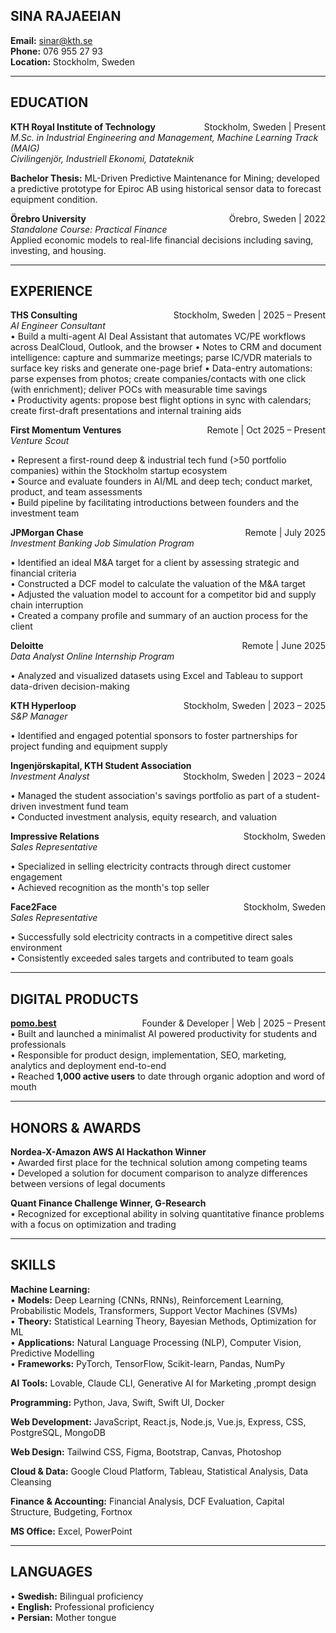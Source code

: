 ## **SINA RAJAEEIAN**
**Email:** sinar@kth.se  
**Phone:** 076 955 27 93  
**Location:** Stockholm, Sweden  

---

## **EDUCATION**

**KTH Royal Institute of Technology** <span style="float:right;">Stockholm, Sweden | Present</span>  
*M.Sc. in Industrial Engineering and Management, Machine Learning Track (MAIG)*  
*Civilingenjör, Industriell Ekonomi, Datateknik*  

**Bachelor Thesis:** ML-Driven Predictive Maintenance for Mining; developed a predictive prototype for Epiroc AB using historical sensor data to forecast equipment condition.  

**Örebro University** <span style="float:right;">Örebro, Sweden | 2022</span>  
*Standalone Course: Practical Finance*  
Applied economic models to real-life financial decisions including saving, investing, and housing.  

---

## **EXPERIENCE**

**THS Consulting** <span style="float:right;">Stockholm, Sweden | 2025 – Present</span>  
*AI Engineer Consultant*  
• Build a multi-agent AI Deal Assistant that automates VC/PE workflows across DealCloud, Outlook, and the browser
• Notes to CRM and document intelligence: capture and summarize meetings; parse IC/VDR materials to surface key risks and generate one-page brief
• Data-entry automations: parse expenses from photos; create companies/contacts with one click (with enrichment); deliver POCs with measurable time savings  
• Productivity agents: propose best flight options in sync with calendars; create first-draft presentations and internal training aids   

**First Momentum Ventures** <span style="float:right;">Remote | Oct 2025 – Present</span>  
*Venture Scout*  

• Represent a first-round deep & industrial tech fund (>50 portfolio companies) within the Stockholm startup ecosystem  
• Source and evaluate founders in AI/ML and deep tech; conduct market, product, and team assessments  
• Build pipeline by facilitating introductions between founders and the investment team  

**JPMorgan Chase** <span style="float:right;">Remote | July 2025</span>  
*Investment Banking Job Simulation Program*  

• Identified an ideal M&A target for a client by assessing strategic and financial criteria  
• Constructed a DCF model to calculate the valuation of the M&A target  
• Adjusted the valuation model to account for a competitor bid and supply chain interruption  
• Created a company profile and summary of an auction process for the client  

**Deloitte** <span style="float:right;">Remote | June 2025</span>  
*Data Analyst Online Internship Program*  

• Analyzed and visualized datasets using Excel and Tableau to support data-driven decision-making  

**KTH Hyperloop** <span style="float:right;">Stockholm, Sweden | 2023 – 2025</span>  
*S&P Manager*  

• Identified and engaged potential sponsors to foster partnerships for project funding and equipment supply  

**Ingenjörskapital, KTH Student Association** <span style="float:right;">Stockholm, Sweden | 2023 – 2024</span>  
*Investment Analyst*  

• Managed the student association's savings portfolio as part of a student-driven investment fund team  
• Conducted investment analysis, equity research, and valuation  

**Impressive Relations** <span style="float:right;">Stockholm, Sweden</span>  
*Sales Representative*  

• Specialized in selling electricity contracts through direct customer engagement  
• Achieved recognition as the month's top seller  

**Face2Face** <span style="float:right;">Stockholm, Sweden</span>  
*Sales Representative*  

• Successfully sold electricity contracts in a competitive direct sales environment  
• Consistently exceeded sales targets and contributed to team goals  

---

## **DIGITAL PRODUCTS**

**[pomo.best](https://pomo.best)** <span style="float:right;">Founder & Developer | Web | 2025 – Present</span>  
• Built and launched a minimalist AI powered productivity for students and professionals  
• Responsible for product design, implementation, SEO, marketing, analytics and deployment end-to-end  
• Reached **1,000 active users** to date through organic adoption and word of mouth  

---

## **HONORS & AWARDS**

**Nordea-X-Amazon AWS AI Hackathon Winner**  
• Awarded first place for the technical solution among competing teams  
• Developed a solution for document comparison to analyze differences between versions of legal documents  

**Quant Finance Challenge Winner, G-Research**  
• Recognized for exceptional ability in solving quantitative finance problems with a focus on optimization and trading  

---

## **SKILLS**

**Machine Learning:**  
• **Models:** Deep Learning (CNNs, RNNs), Reinforcement Learning, Probabilistic Models, Transformers, Support Vector Machines (SVMs)  
• **Theory:** Statistical Learning Theory, Bayesian Methods, Optimization for ML  
• **Applications:** Natural Language Processing (NLP), Computer Vision, Predictive Modelling  
• **Frameworks:** PyTorch, TensorFlow, Scikit-learn, Pandas, NumPy  

**AI Tools:** Lovable, Claude CLI, Generative AI for Marketing ,prompt design

**Programming:** Python, Java, Swift, Swift UI, Docker  

**Web Development:** JavaScript, React.js, Node.js, Vue.js, Express, CSS, PostgreSQL, MongoDB  

**Web Design:** Tailwind CSS, Figma, Bootstrap, Canvas, Photoshop  

**Cloud & Data:** Google Cloud Platform, Tableau, Statistical Analysis, Data Cleansing  

**Finance & Accounting:** Financial Analysis, DCF Evaluation, Capital Structure, Budgeting, Fortnox  

**MS Office:** Excel, PowerPoint  

---

## **LANGUAGES**

• **Swedish:** Bilingual proficiency  
• **English:** Professional proficiency  
• **Persian:** Mother tongue  
